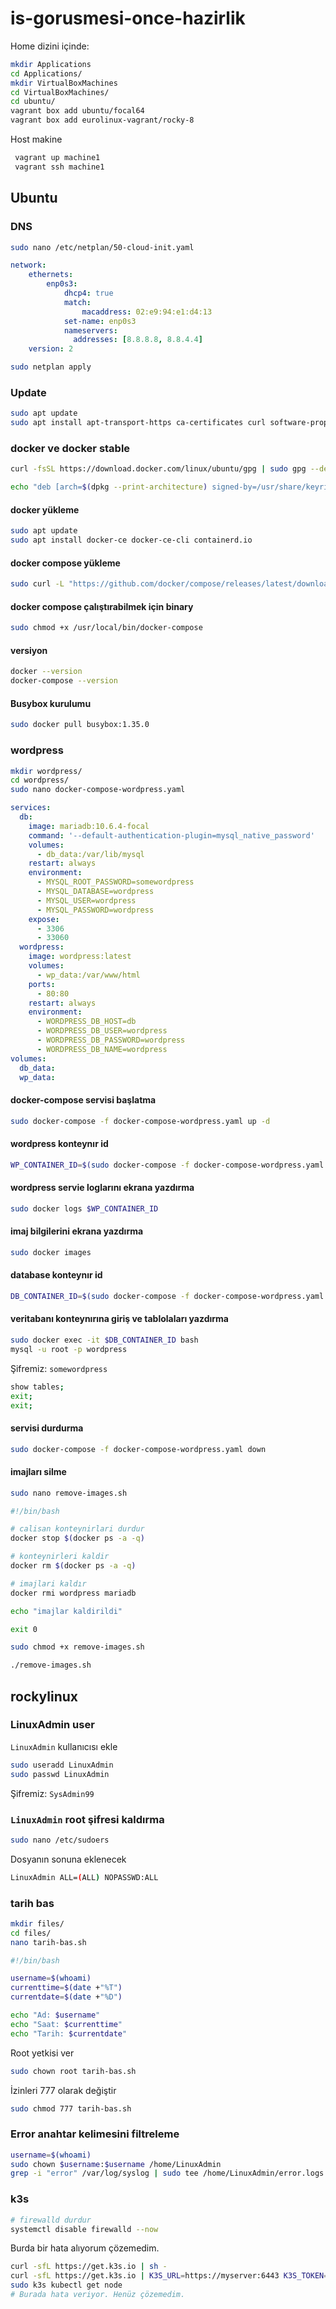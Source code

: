 # is-gorusmesi-once-hazirlik

Home dizini içinde:
 ```bash
 mkdir Applications
 cd Applications/
 mkdir VirtualBoxMachines
 cd VirtualBoxMachines/
 cd ubuntu/
 vagrant box add ubuntu/focal64
 vagrant box add eurolinux-vagrant/rocky-8
 ```
Host makine
```bash
 vagrant up machine1
 vagrant ssh machine1
```
## Ubuntu
### DNS
```bash
sudo nano /etc/netplan/50-cloud-init.yaml
```
```yaml
network:
    ethernets:
        enp0s3:
            dhcp4: true
            match:
                macaddress: 02:e9:94:e1:d4:13
            set-name: enp0s3
            nameservers:
              addresses: [8.8.8.8, 8.8.4.4]
    version: 2
```
```bash
sudo netplan apply
```
### Update
```bash
sudo apt update
sudo apt install apt-transport-https ca-certificates curl software-properties-common
```
### docker ve docker stable
```bash
curl -fsSL https://download.docker.com/linux/ubuntu/gpg | sudo gpg --dearmor -o /usr/share/keyrings/docker-archive-keyring.gpg
```
```bash
echo "deb [arch=$(dpkg --print-architecture) signed-by=/usr/share/keyrings/docker-archive-keyring.gpg] https://download.docker.com/linux/ubuntu $(lsb_release -cs) stable" | sudo tee /etc/apt/sources.list.d/docker.list > /dev/null
```
#### docker yükleme
```bash
sudo apt update
sudo apt install docker-ce docker-ce-cli containerd.io
```
#### docker compose yükleme
```bash
sudo curl -L "https://github.com/docker/compose/releases/latest/download/docker-compose-$(uname -s)-$(uname -m)" -o /usr/local/bin/docker-compose
```
#### docker compose çalıştırabilmek için binary
```bash
sudo chmod +x /usr/local/bin/docker-compose
```
#### versiyon
```bash
docker --version
docker-compose --version
```
#### Busybox kurulumu
```bash
sudo docker pull busybox:1.35.0
```
### wordpress
```bash
mkdir wordpress/
cd wordpress/
sudo nano docker-compose-wordpress.yaml
```
```yaml
services:
  db:
    image: mariadb:10.6.4-focal
    command: '--default-authentication-plugin=mysql_native_password'
    volumes:
      - db_data:/var/lib/mysql
    restart: always
    environment:
      - MYSQL_ROOT_PASSWORD=somewordpress
      - MYSQL_DATABASE=wordpress
      - MYSQL_USER=wordpress
      - MYSQL_PASSWORD=wordpress
    expose:
      - 3306
      - 33060
  wordpress:
    image: wordpress:latest
    volumes:
      - wp_data:/var/www/html
    ports:
      - 80:80
    restart: always
    environment:
      - WORDPRESS_DB_HOST=db
      - WORDPRESS_DB_USER=wordpress
      - WORDPRESS_DB_PASSWORD=wordpress
      - WORDPRESS_DB_NAME=wordpress
volumes:
  db_data:
  wp_data:
```
#### docker-compose servisi başlatma
```bash
sudo docker-compose -f docker-compose-wordpress.yaml up -d
```
#### wordpress konteynır id
```bash
WP_CONTAINER_ID=$(sudo docker-compose -f docker-compose-wordpress.yaml ps -q wordpress)
```
#### wordpress servie loglarını ekrana yazdırma
```bash
sudo docker logs $WP_CONTAINER_ID
```
#### imaj bilgilerini ekrana yazdırma
```bash
sudo docker images
```
#### database konteynır id
```bash
DB_CONTAINER_ID=$(sudo docker-compose -f docker-compose-wordpress.yaml ps -q db)
```
#### veritabanı konteynırına giriş ve tablolaları yazdırma
```bash
sudo docker exec -it $DB_CONTAINER_ID bash
mysql -u root -p wordpress
```
Şifremiz: `somewordpress`
```bash
show tables;
exit;
exit;
```

#### servisi durdurma
```bash
sudo docker-compose -f docker-compose-wordpress.yaml down
```
#### imajları silme
```bash
sudo nano remove-images.sh
```
```bash
#!/bin/bash 

# calisan konteynirlari durdur 
docker stop $(docker ps -a -q) 

# konteynirleri kaldir
docker rm $(docker ps -a -q) 

# imajlari kaldır
docker rmi wordpress mariadb

echo "imajlar kaldirildi" 

exit 0
```
```bash
sudo chmod +x remove-images.sh
```
```bash
./remove-images.sh
```
## rockylinux

### LinuxAdmin user
`LinuxAdmin`  kullanıcısı ekle
```bash
sudo useradd LinuxAdmin
sudo passwd LinuxAdmin
```
Şifremiz: `SysAdmin99`
### `LinuxAdmin`  root şifresi kaldırma
```bash
sudo nano /etc/sudoers
```
Dosyanın sonuna eklenecek
```bash
LinuxAdmin ALL=(ALL) NOPASSWD:ALL
```
### tarih bas
```bash
mkdir files/
cd files/
nano tarih-bas.sh
```
```bash
#!/bin/bash

username=$(whoami)
currenttime=$(date +"%T")
currentdate=$(date +"%D")

echo "Ad: $username"
echo "Saat: $currenttime"
echo "Tarih: $currentdate"
```
Root yetkisi ver
```bash
sudo chown root tarih-bas.sh
```
İzinleri 777 olarak değiştir
```bash
sudo chmod 777 tarih-bas.sh
```


### Error anahtar kelimesini filtreleme
```bash
username=$(whoami)
sudo chown $username:$username /home/LinuxAdmin
grep -i "error" /var/log/syslog | sudo tee /home/LinuxAdmin/error.logs
```
### k3s

```bash
# firewalld durdur
systemctl disable firewalld --now
```
Burda bir hata alıyorum çözemedim.
```bash
curl -sfL https://get.k3s.io | sh -
curl -sfL https://get.k3s.io | K3S_URL=https://myserver:6443 K3S_TOKEN=mynodetoken sh -
sudo k3s kubectl get node
# Burada hata veriyor. Henüz çözemedim.
```
